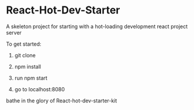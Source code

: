 # React-Hot-Dev-Starter
A skeleton project for starting with a hot-loading development react project server


To get started:

1) git clone

2) npm install

3) run npm start

4) go to localhost:8080 

bathe in the glory of React-hot-dev-starter-kit
